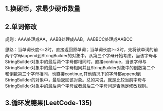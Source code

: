 ## 1.换硬币，求最少硬币数量

## 2.单词修改

规则：AAA处理成AA，AABB处理成AAB，AABBCC处理成AABCC

思路：当单词长度<=2时，直接返回原单词；当单词长度>=3时，先将该单词的前两个字母append到StringBuilder的对象中，从第三个字母开始考虑，当该字母与StringBuilder对象中的最后两个字母都相同时，直接continue，当该字母与StringBuilder对象中的最后一个字母相同并且StringBuilder对象中的倒数第二个和倒数第三个字母相同，也直接continue,其他情况下的字母都append到StringBuilder的对象中，最后返回该对象。总的来说，就是比较当前字母与StringBuilder对象中的最后两个字母或者最后三个字母间是否满足修改规则。

## 3.循环发糖果(LeetCode-135)
